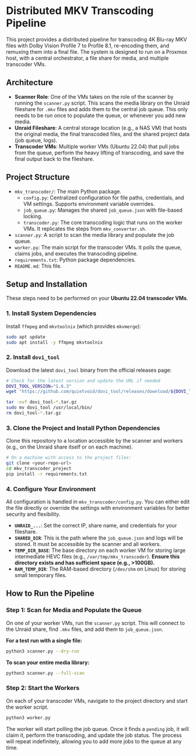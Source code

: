 # Distributed MKV Transcoding Pipeline

This project provides a distributed pipeline for transcoding 4K Blu-ray MKV files with Dolby Vision Profile 7 to Profile 8.1, re-encoding them, and remuxing them into a final file. The system is designed to run on a Proxmox host, with a central orchestrator, a file share for media, and multiple transcoder VMs.

## Architecture

-   **Scanner Role**: One of the VMs takes on the role of the scanner by running the `scanner.py` script. This scans the media library on the Unraid fileshare for `.mkv` files and adds them to the central job queue. This only needs to be run once to populate the queue, or whenever you add new media.
-   **Unraid Fileshare**: A central storage location (e.g., a NAS VM) that hosts the original media, the final transcoded files, and the shared project data (job queue, logs).
-   **Transcoder VMs**: Multiple worker VMs (Ubuntu 22.04) that pull jobs from the queue, perform the heavy lifting of transcoding, and save the final output back to the fileshare.

## Project Structure

-   `mkv_transcoder/`: The main Python package.
    -   `config.py`: Centralized configuration for file paths, credentials, and VM settings. Supports environment variable overrides.
    -   `job_queue.py`: Manages the shared `job_queue.json` with file-based locking.
    -   `transcoder.py`: The core transcoding logic that runs on the worker VMs. It replicates the steps from `mkv_converter.sh`.
-   `scanner.py`: A script to scan the media library and populate the job queue.
-   `worker.py`: The main script for the transcoder VMs. It polls the queue, claims jobs, and executes the transcoding pipeline.
-   `requirements.txt`: Python package dependencies.
-   `README.md`: This file.

## Setup and Installation

These steps need to be performed on your **Ubuntu 22.04 transcoder VMs**.

### 1. Install System Dependencies

Install `ffmpeg` and `mkvtoolnix` (which provides `mkvmerge`):

```bash
sudo apt update
sudo apt install -y ffmpeg mkvtoolnix
```

### 2. Install `dovi_tool`

Download the latest `dovi_tool` binary from the official releases page:

```bash
# Check for the latest version and update the URL if needed
DOVI_TOOL_VERSION="1.6.3"
wget "https://github.com/quietvoid/dovi_tool/releases/download/${DOVI_TOOL_VERSION}/dovi_tool-${DOVI_TOOL_VERSION}-x86_64-unknown-linux-musl.tar.gz"

tar -xvf dovi_tool-*.tar.gz
sudo mv dovi_tool /usr/local/bin/
rm dovi_tool-*.tar.gz
```

### 3. Clone the Project and Install Python Dependencies

Clone this repository to a location accessible by the scanner and workers (e.g., on the Unraid share itself or on each machine).

```bash
# On a machine with access to the project files:
git clone <your-repo-url>
cd mkv_transcoder_project
pip install -r requirements.txt
```

### 4. Configure Your Environment

All configuration is handled in `mkv_transcoder/config.py`. You can either edit the file directly or override the settings with environment variables for better security and flexibility.

-   **`UNRAID_...`**: Set the correct IP, share name, and credentials for your fileshare.
-   **`SHARED_DIR`**: This is the path where the `job_queue.json` and logs will be stored. It must be accessible by the scanner and all workers.
-   **`TEMP_DIR_BASE`**: The base directory on each worker VM for storing large intermediate HEVC files (e.g., `/var/tmp/mkv_transcoder`). **Ensure this directory exists and has sufficient space (e.g., >100GB).**
-   **`RAM_TEMP_DIR`**: The RAM-based directory (`/dev/shm` on Linux) for storing small temporary files.

## How to Run the Pipeline

### Step 1: Scan for Media and Populate the Queue

On one of your worker VMs, run the `scanner.py` script. This will connect to the Unraid share, find `.mkv` files, and add them to `job_queue.json`.

**For a test run with a single file:**

```bash
python3 scanner.py --dry-run
```

**To scan your entire media library:**

```bash
python3 scanner.py --full-scan
```

### Step 2: Start the Workers

On each of your transcoder VMs, navigate to the project directory and start the worker script.

```bash
python3 worker.py
```

The worker will start polling the job queue. Once it finds a `pending` job, it will claim it, perform the transcoding, and update the job status. The process will repeat indefinitely, allowing you to add more jobs to the queue at any time.
